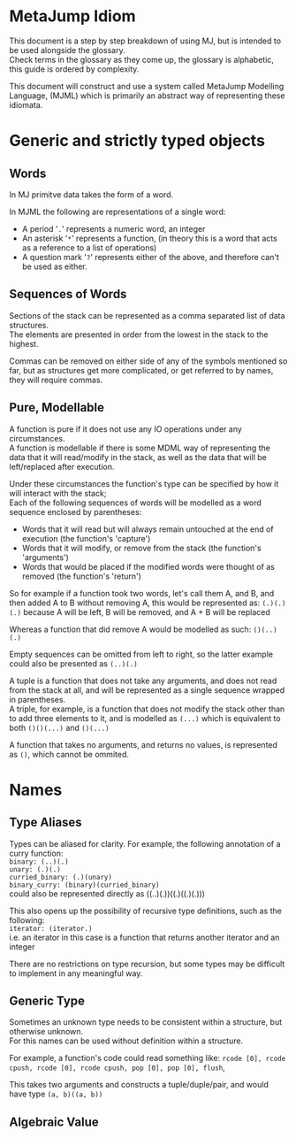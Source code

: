 
MetaJump Idiom
==============

This document is a step by step breakdown of using MJ, but is intended to be used alongside the glossary.  
Check terms in the glossary as they come up, the glossary is alphabetic, this guide is ordered by complexity.

This document will construct and use a system called MetaJump Modelling Language, (MJML) which is primarily an abstract way of representing these idiomata.

Generic and strictly typed objects
==================================

Words
-----

In MJ primitve data takes the form of a word.  

In MJML the following are representations of a single word:
 * A period '`.`' represents a numeric word, an integer
 * An asterisk '`*`' represents a function, (in theory this is a word that acts as a reference to a list of operations)
 * A question mark '`?`' represents either of the above, and therefore can't be used as either.

Sequences of Words
------------------

Sections of the stack can be represented as a comma separated list of data structures.  
The elements are presented in order from the lowest in the stack to the highest.  

Commas can be removed on either side of any of the symbols mentioned so far, but as structures get more complicated, or get referred to by names, they will require commas.

Pure, Modellable
----------------

A function is pure if it does not use any IO operations under any circumstances.  
A function is modellable if there is some MDML way of representing the data that it will read/modify in the stack, as well as the data that will be left/replaced after execution.

Under these circumstances the function's type can be specified by how it will interact with the stack;  
Each of the following sequences of words will be modelled as a word sequence enclosed by parentheses:
 * Words that it will read but will always remain untouched at the end of execution (the function's 'capture')
 * Words that it will modify, or remove from the stack (the function's 'arguments')
 * Words that would be placed if the modified words were thought of as removed (the function's 'return')

So for example if a function took two words, let's call them A, and B, and then added A to B without removing A, this would be represented as:
`(.)(.)(.)` because A will be left, B will be removed, and A + B will be replaced

Whereas a function that did remove A would be modelled as such:
`()(..)(.)`

Empty sequences can be omitted from left to right, so the latter example could also be presented as `(..)(.)`  

A tuple is a function that does not take any arguments, and does not read from the stack at all, and will be represented as a single sequence wrapped in parentheses.  
A triple, for example, is a function that does not modify the stack other than to add three elements to it, and is modelled as `(...)` which is equivalent to both `()()(...)` and `()(...)`

A function that takes no arguments, and returns no values, is represented as `()`, which cannot be ommited.

Names
=====

Type Aliases
------------

Types can be aliased for clarity.
For example, the following annotation of a curry function:  
`binary: (..)(.)`  
`unary: (.)(.)`  
`curried_binary: (.)(unary)`  
`binary_curry: (binary)(curried_binary)`  
could also be represented directly as ((..)(.))((.)((.)(.)))

This also opens up the possibility of recursive type definitions, such as the following:  
`iterator: (iterator.)`  
i.e. an iterator in this case is a function that returns another iterator and an integer

There are no restrictions on type recursion, but some types may be difficult to implement in any meaningful way.

Generic Type
------------

Sometimes an unknown type needs to be consistent within a structure, but otherwise unknown.  
For this names can be used without definition within a structure.

For example, a function's code could read something like:
  `rcode [0], rcode cpush, rcode [0], rcode cpush, pop [0], pop [0], flush`, 

This takes two arguments and constructs a tuple/duple/pair, and would have type `(a, b)((a, b))`

Algebraic Value
---------------




